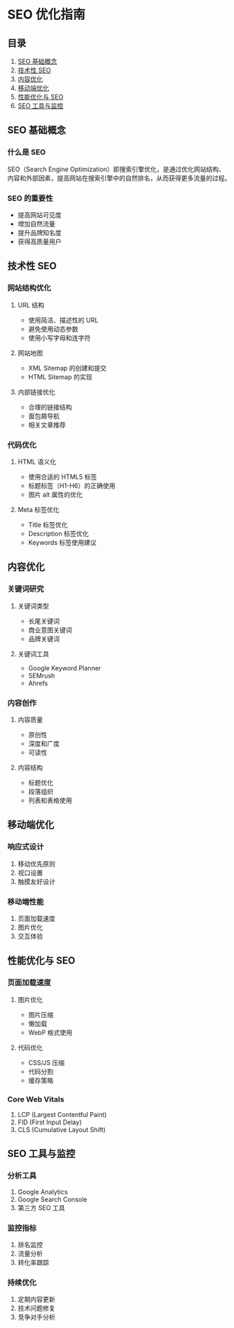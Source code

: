 # SEO 优化指南

## 目录
1. [SEO 基础概念](#seo-基础概念)
2. [技术性 SEO](#技术性-seo)
3. [内容优化](#内容优化)
4. [移动端优化](#移动端优化)
5. [性能优化与 SEO](#性能优化与-seo)
6. [SEO 工具与监控](#seo-工具与监控)

## SEO 基础概念

### 什么是 SEO
SEO（Search Engine Optimization）即搜索引擎优化，是通过优化网站结构、内容和外部因素，提高网站在搜索引擎中的自然排名，从而获得更多流量的过程。

### SEO 的重要性
- 提高网站可见度
- 增加自然流量
- 提升品牌知名度
- 获得高质量用户

## 技术性 SEO

### 网站结构优化
1. URL 结构
   - 使用简洁、描述性的 URL
   - 避免使用动态参数
   - 使用小写字母和连字符

2. 网站地图
   - XML Sitemap 的创建和提交
   - HTML Sitemap 的实现

3. 内部链接优化
   - 合理的链接结构
   - 面包屑导航
   - 相关文章推荐

### 代码优化
1. HTML 语义化
   - 使用合适的 HTML5 标签
   - 标题标签（H1-H6）的正确使用
   - 图片 alt 属性的优化

2. Meta 标签优化
   - Title 标签优化
   - Description 标签优化
   - Keywords 标签使用建议

## 内容优化

### 关键词研究
1. 关键词类型
   - 长尾关键词
   - 商业意图关键词
   - 品牌关键词

2. 关键词工具
   - Google Keyword Planner
   - SEMrush
   - Ahrefs

### 内容创作
1. 内容质量
   - 原创性
   - 深度和广度
   - 可读性

2. 内容结构
   - 标题优化
   - 段落组织
   - 列表和表格使用

## 移动端优化

### 响应式设计
1. 移动优先原则
2. 视口设置
3. 触摸友好设计

### 移动端性能
1. 页面加载速度
2. 图片优化
3. 交互体验

## 性能优化与 SEO

### 页面加载速度
1. 图片优化
   - 图片压缩
   - 懒加载
   - WebP 格式使用

2. 代码优化
   - CSS/JS 压缩
   - 代码分割
   - 缓存策略

### Core Web Vitals
1. LCP (Largest Contentful Paint)
2. FID (First Input Delay)
3. CLS (Cumulative Layout Shift)

## SEO 工具与监控

### 分析工具
1. Google Analytics
2. Google Search Console
3. 第三方 SEO 工具

### 监控指标
1. 排名监控
2. 流量分析
3. 转化率跟踪

### 持续优化
1. 定期内容更新
2. 技术问题修复
3. 竞争对手分析
